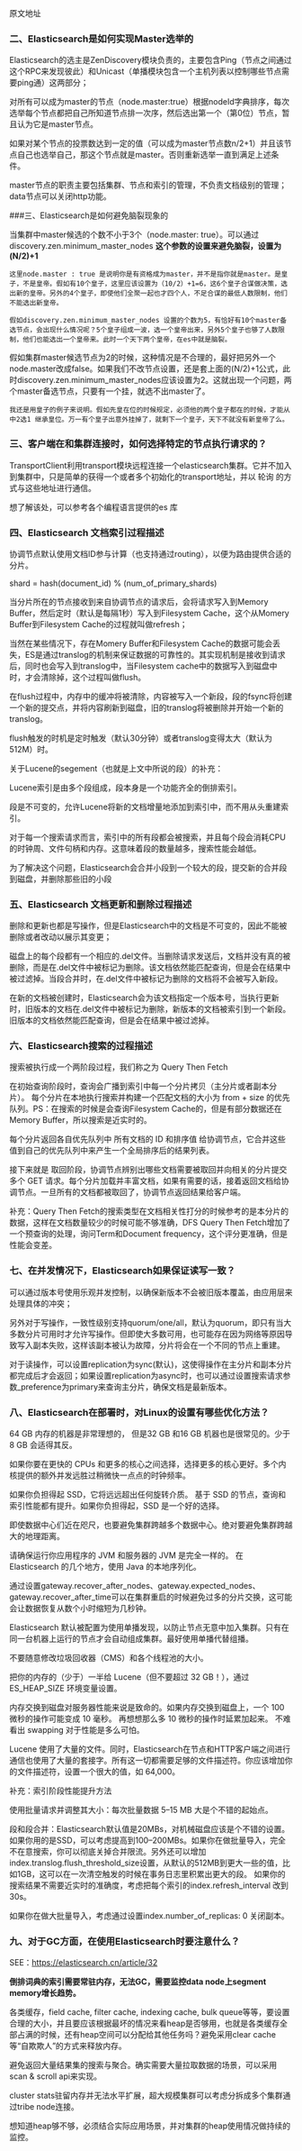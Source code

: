 原文地址

### 二、Elasticsearch是如何实现Master选举的

Elasticsearch的选主是ZenDiscovery模块负责的，主要包含Ping（节点之间通过这个RPC来发现彼此）和Unicast（单播模块包含一个主机列表以控制哪些节点需要ping通）这两部分；

对所有可以成为master的节点（node.master:true）根据nodeId字典排序，每次选举每个节点都把自己所知道节点排一次序，然后选出第一个（第0位）节点，暂且认为它是master节点。

如果对某个节点的投票数达到一定的值（可以成为master节点数n/2+1）并且该节点自己也选举自己，那这个节点就是master。否则重新选举一直到满足上述条件。

master节点的职责主要包括集群、节点和索引的管理，不负责文档级别的管理；data节点可以关闭http功能。

###三、Elasticsearch是如何避免脑裂现象的

当集群中master候选的个数不小于3个（node.master: true）。可以通过discovery.zen.minimum_master_nodes **这个参数的设置来避免脑裂，设置为(N/2)+1**

```
这里node.master : true 是说明你是有资格成为master，并不是指你就是master。是皇子，不是皇帝。假如有10个皇子，这里应该设置为（10/2）+1=6，这6个皇子合谋做决策，选出新的皇帝。另外的4个皇子，即使他们全聚一起也才四个人，不足合谋的最低人数限制，他们不能选出新皇帝。

假如discovery.zen.minimum_master_nodes 设置的个数为5，有恰好有10个master备选节点，会出现什么情况呢？5个皇子组成一波，选一个皇帝出来，另外5个皇子也够了人数限制，他们也能选出一个皇帝来。此时一个天下两个皇帝，在es中就是脑裂。
```

假如集群master候选节点为2的时候，这种情况是不合理的，最好把另外一个node.master改成false。如果我们不改节点设置，还是套上面的(N/2)+1公式，此时discovery.zen.minimum_master_nodes应该设置为2。这就出现一个问题，两个master备选节点，只要有一个挂，就选不出master了。

```
我还是用皇子的例子来说明。假如先皇在位的时候规定，必须他的两个皇子都在的时候，才能从中2选1 继承皇位。万一有个皇子出意外挂掉了，就剩下一个皇子，天下不就没有新皇帝了么。
```

### 三、客户端在和集群连接时，如何选择特定的节点执行请求的？
TransportClient利用transport模块远程连接一个elasticsearch集群。它并不加入到集群中，只是简单的获得一个或者多个初始化的transport地址，并以 轮询 的方式与这些地址进行通信。

想了解该处，可以参考各个编程语言提供的es 库

### 四、Elasticsearch 文档索引过程描述
协调节点默认使用文档ID参与计算（也支持通过routing），以便为路由提供合适的分片。

shard = hash(document_id) % (num_of_primary_shards)

当分片所在的节点接收到来自协调节点的请求后，会将请求写入到Memory Buffer，然后定时（默认是每隔1秒）写入到Filesystem Cache，这个从Momery Buffer到Filesystem Cache的过程就叫做refresh；

当然在某些情况下，存在Momery Buffer和Filesystem Cache的数据可能会丢失，ES是通过translog的机制来保证数据的可靠性的。其实现机制是接收到请求后，同时也会写入到translog中，当Filesystem cache中的数据写入到磁盘中时，才会清除掉，这个过程叫做flush。

在flush过程中，内存中的缓冲将被清除，内容被写入一个新段，段的fsync将创建一个新的提交点，并将内容刷新到磁盘，旧的translog将被删除并开始一个新的translog。

flush触发的时机是定时触发（默认30分钟）或者translog变得太大（默认为512M）时。

关于Lucene的segement（也就是上文中所说的段）的补充：

Lucene索引是由多个段组成，段本身是一个功能齐全的倒排索引。

段是不可变的，允许Lucene将新的文档增量地添加到索引中，而不用从头重建索引。

对于每一个搜索请求而言，索引中的所有段都会被搜索，并且每个段会消耗CPU的时钟周、文件句柄和内存。这意味着段的数量越多，搜索性能会越低。

为了解决这个问题，Elasticsearch会合并小段到一个较大的段，提交新的合并段到磁盘，并删除那些旧的小段

### 五、Elasticsearch 文档更新和删除过程描述
删除和更新也都是写操作，但是Elasticsearch中的文档是不可变的，因此不能被删除或者改动以展示其变更；

磁盘上的每个段都有一个相应的.del文件。当删除请求发送后，文档并没有真的被删除，而是在.del文件中被标记为删除。该文档依然能匹配查询，但是会在结果中被过滤掉。当段合并时，在.del文件中被标记为删除的文档将不会被写入新段。

在新的文档被创建时，Elasticsearch会为该文档指定一个版本号，当执行更新时，旧版本的文档在.del文件中被标记为删除，新版本的文档被索引到一个新段。旧版本的文档依然能匹配查询，但是会在结果中被过滤掉。

### 六、Elasticsearch搜索的过程描述
搜索被执行成一个两阶段过程，我们称之为 Query Then Fetch

在初始查询阶段时，查询会广播到索引中每一个分片拷贝（主分片或者副本分片）。 每个分片在本地执行搜索并构建一个匹配文档的大小为 from + size 的优先队列。PS：在搜索的时候是会查询Filesystem Cache的，但是有部分数据还在Memory Buffer，所以搜索是近实时的。

每个分片返回各自优先队列中 所有文档的 ID 和排序值 给协调节点，它合并这些值到自己的优先队列中来产生一个全局排序后的结果列表。

接下来就是 取回阶段，协调节点辨别出哪些文档需要被取回并向相关的分片提交多个 GET 请求。每个分片加载并丰富文档，如果有需要的话，接着返回文档给协调节点。一旦所有的文档都被取回了，协调节点返回结果给客户端。

补充：Query Then Fetch的搜索类型在文档相关性打分的时候参考的是本分片的数据，这样在文档数量较少的时候可能不够准确，DFS Query Then Fetch增加了一个预查询的处理，询问Term和Document frequency，这个评分更准确，但是性能会变差。


### 七、在并发情况下，Elasticsearch如果保证读写一致？
可以通过版本号使用乐观并发控制，以确保新版本不会被旧版本覆盖，由应用层来处理具体的冲突；

另外对于写操作，一致性级别支持quorum/one/all，默认为quorum，即只有当大多数分片可用时才允许写操作。但即使大多数可用，也可能存在因为网络等原因导致写入副本失败，这样该副本被认为故障，分片将会在一个不同的节点上重建。

对于读操作，可以设置replication为sync(默认)，这使得操作在主分片和副本分片都完成后才会返回；如果设置replication为async时，也可以通过设置搜索请求参数_preference为primary来查询主分片，确保文档是最新版本。

### 八、Elasticsearch在部署时，对Linux的设置有哪些优化方法？
64 GB 内存的机器是非常理想的， 但是32 GB 和16 GB 机器也是很常见的。少于8 GB 会适得其反。

如果你要在更快的 CPUs 和更多的核心之间选择，选择更多的核心更好。多个内核提供的额外并发远胜过稍微快一点点的时钟频率。

如果你负担得起 SSD，它将远远超出任何旋转介质。 基于 SSD 的节点，查询和索引性能都有提升。如果你负担得起，SSD 是一个好的选择。

即使数据中心们近在咫尺，也要避免集群跨越多个数据中心。绝对要避免集群跨越大的地理距离。

请确保运行你应用程序的 JVM 和服务器的 JVM 是完全一样的。 在 Elasticsearch 的几个地方，使用 Java 的本地序列化。

通过设置gateway.recover_after_nodes、gateway.expected_nodes、gateway.recover_after_time可以在集群重启的时候避免过多的分片交换，这可能会让数据恢复从数个小时缩短为几秒钟。

Elasticsearch 默认被配置为使用单播发现，以防止节点无意中加入集群。只有在同一台机器上运行的节点才会自动组成集群。最好使用单播代替组播。

不要随意修改垃圾回收器（CMS）和各个线程池的大小。

把你的内存的（少于）一半给 Lucene（但不要超过 32 GB！），通过ES_HEAP_SIZE 环境变量设置。

内存交换到磁盘对服务器性能来说是致命的。如果内存交换到磁盘上，一个 100 微秒的操作可能变成 10 毫秒。 再想想那么多 10 微秒的操作时延累加起来。 不难看出 swapping 对于性能是多么可怕。

Lucene 使用了大量的文件。同时，Elasticsearch在节点和HTTP客户端之间进行通信也使用了大量的套接字。所有这一切都需要足够的文件描述符。你应该增加你的文件描述符，设置一个很大的值，如 64,000。

补充：索引阶段性能提升方法

使用批量请求并调整其大小：每次批量数据 5–15 MB 大是个不错的起始点。

段和段合并：Elasticsearch默认值是20MBs，对机械磁盘应该是个不错的设置。如果你用的是SSD，可以考虑提高到100–200MBs。如果你在做批量导入，完全不在意搜索，你可以彻底关掉合并限流。另外还可以增加 index.translog.flush_threshold_size设置，从默认的512MB到更大一些的值，比如1GB，这可以在一次清空触发的时候在事务日志里积累出更大的段。
如果你的搜索结果不需要近实时的准确度，考虑把每个索引的index.refresh_interval 改到30s。

如果你在做大批量导入，考虑通过设置index.number_of_replicas: 0 关闭副本。

### 九、对于GC方面，在使用Elasticsearch时要注意什么？
SEE：https://elasticsearch.cn/article/32

**倒排词典的索引需要常驻内存，无法GC，需要监控data node上segment memory增长趋势。**

各类缓存，field cache, filter cache, indexing cache, bulk queue等等，要设置合理的大小，并且要应该根据最坏的情况来看heap是否够用，也就是各类缓存全部占满的时候，还有heap空间可以分配给其他任务吗？避免采用clear cache等“自欺欺人”的方式来释放内存。

避免返回大量结果集的搜索与聚合。确实需要大量拉取数据的场景，可以采用scan & scroll api来实现。

cluster stats驻留内存并无法水平扩展，超大规模集群可以考虑分拆成多个集群通过tribe node连接。

想知道heap够不够，必须结合实际应用场景，并对集群的heap使用情况做持续的监控。
